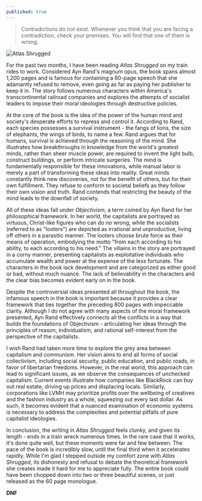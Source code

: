 ```yaml
---
published: true
---
```

> Contradictions do not exist. Whenever you think that you are facing a contradiction, check your premises. You will find that one of them is wrong.

![Atlas Shrugged](https://aynrandcentereurope.org/files/2021/12/ayn-rand-objectivism.jpeg)

For the past two months, I have been reading _Atlas Shrugged_ on my train rides to work. Considered Ayn Rand's magnum opus, the book spans almost 1,200 pages and is famous for containing a 60-page speech that she adamantly refused to remove, even going as far as paying her publisher to keep it in. The story follows numerous characters within America's transcontinental railroad companies and explores the attempts of socialist leaders to impose their moral ideologies through destructive policies.

At the core of the book is the idea of the power of the human mind and society's desperate efforts to repress and control it. According to Rand, each species possesses a survival instrument - the fangs of lions, the size of elephants, the wings of birds, to name a few. Rand argues that for humans, survival is achieved through the reasoning of the mind. She illustrates how breakthroughs in knowledge from the world's greatest minds, rather than sheer muscle power, are required to invent the light bulb, construct buildings, or perform intricate surgeries. The mind is fundamentally responsible for these innovations, while manual labor is merely a part of transforming these ideas into reality. Great minds constantly think new discoveries, not for the benefit of others, but for their own fulfillment. They refuse to conform to societal beliefs as they follow their own vision and truth. Rand contends that restricting the beauty of the mind leads to the downfall of society.

All of these ideas fall under _Objectivism_, a term coined by Ayn Rand for her philosophical framework. In her world, the capitalists are portrayed as virtuous, Christ-like figures who can do no wrong, while the socialists (referred to as "looters") are depicted as irrational and unproductive, living off others in a parasitic manner. The looters choose brute force as their means of operation, embodying the motto "from each according to his ability, to each according to his need." The villains in the story are portrayed in a corny manner, presenting capitalists as exploitative individuals who accumulate wealth and power at the expense of the less fortunate. The characters in the book lack development and are categorized as either good or bad, without much nuance. The lack of believability in the characters and the clear bias becomes evident early on in the book.

Despite the controversial ideas presented all throughout the book, the infamous speech in the book is important because it provides a clear framework that ties together the preceding 800 pages with impeccable clarity. Although I do not agree with many aspects of the moral framework presented, Ayn Rand effectively connects all the conflicts in a way that builds the foundations of Objectivism - articulating her ideas through the principles of reason, individualism, and rational self-interest from the perspective of the capitalists.

I wish Rand had taken more time to explore the grey area between capitalism and communism. Her vision aims to end all forms of social collectivism, including social security, public education, and public roads, in favor of libertarian freedoms. However, in the real world, this approach can lead to significant issues, as we observe the consequences of unchecked capitalism. Current events illustrate how companies like BlackRock can buy out real estate, driving up prices and displacing locals. Similarly, corporations like LVMH may prioritize profits over the wellbeing of creatives and the fashion industry as a whole, squeezing out every last dollar. As such, it becomes evident that a nuanced examination of economic systems is necessary to address the complexities and potential pitfalls of pure capitalist ideologies.

In conclusion, the writing in _Atlas Shrugged_ feels clunky, and given its length - ends in a train wreck numerous times. In the rare case that it works, it's done quite well, but these moments were far and few between. The pace of the book is incredibly slow, until the final third when it accelerates rapidly. While I'm glad I stepped outside my comfort zone with _Atlas Shrugged_, its dishonesty and refusal to debate the theoretical framework she creates made it hard for me to appreciate fully. The entire book could have been chopped down into two or three beautiful scenes, or just released as the 60 page monologue.

**DNF**
